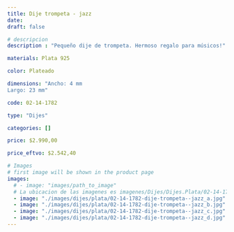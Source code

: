 ```yaml
---
title: Dije trompeta - jazz
date: 
draft: false

# descripcion
description : "Pequeño dije de trompeta. Hermoso regalo para músicos!"

materials: Plata 925

color: Plateado

dimensions: "Ancho: 4 mm 
Largo: 23 mm"

code: 02-14-1782

type: "Dijes"

categories: []

price: $2.990,00

price_eftvo: $2.542,40

# Images
# first image will be shown in the product page
images:
  # - image: "images/path_to_image"
  # La ubicacion de las imagenes es imagenes/Dijes/Dijes.Plata/02-14-1782-dije-trompeta--jazz
  - image: "./images/dijes/plata/02-14-1782-dije-trompeta--jazz_a.jpg"
  - image: "./images/dijes/plata/02-14-1782-dije-trompeta--jazz_b.jpg"
  - image: "./images/dijes/plata/02-14-1782-dije-trompeta--jazz_c.jpg"
  - image: "./images/dijes/plata/02-14-1782-dije-trompeta--jazz_d.jpg"
---
```

